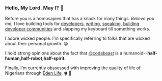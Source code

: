 ### Hello, My Lord. May I? 👋

Before you is a homosapien that has a knack for many things. _Believe you me_, I love building tools for [developers](https://dev.to/unicodeveloper), [writing](https://medium.com/@unicodeveloper), [speaking](https://speakerdeck.com/unicodeveloper), [building developer communities](https://www.benjamindada.com/forloop-africa/) and slapping my keyboard till something works.

I adore wicked people. I'm specifically referring to folks that are wicked about their personal growth. :grin:

I hold strong opinions about the fact that [@codebeast](https://twitter.com/codebeast) is a humanoid--**half-human,half-robot,half-spirit**.

Finally, I'm currently obssessed with improving the quality of life of Nigerians through [Eden Life](https://ouredenlife.com). :four_leaf_clover: :seedling: